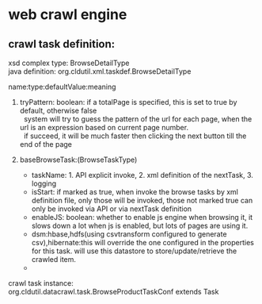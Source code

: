 # web crawl engine

## crawl task definition: 
xsd complex type: BrowseDetailType  
java definition: org.cldutil.xml.taskdef.BrowseDetailType  

name:type:defaultValue:meaning  
1. tryPattern: boolean:   if a totalPage is specified, this is set to true by default, otherwise false  
&nbsp;&nbsp;system will try to guess the pattern of the url for each page, when the url is an expression based on current page number.  
&nbsp;&nbsp;if succeed, it will be much faster then clicking the next button till the end of the page

2. baseBrowseTask:(BrowseTaskType)  
   * taskName: 1. API explicit invoke, 2. xml definition of the nextTask, 3. logging
   * isStart: if marked as true, when invoke the browse tasks by xml definition file, only those will be invoked, 
   those not marked true can only be invoked via API or via nextTask definition
   * enableJS: boolean: whether to enable js engine when browsing it, it slows down a lot when js is enabled, 
   but lots of pages are using it.
   * dsm:hbase,hdfs(using csvtransform configured to generate csv),hibernate:this will override the one configured in the properties for this task. 
   will use this datastore to store/update/retrieve the crawled item.
   * 

crawl task instance:  
org.cldutil.datacrawl.task.BrowseProductTaskConf extends Task  


